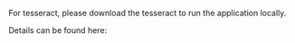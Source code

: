 

For tesseract, please download the tesseract to run the application locally.

Details can be found here: 